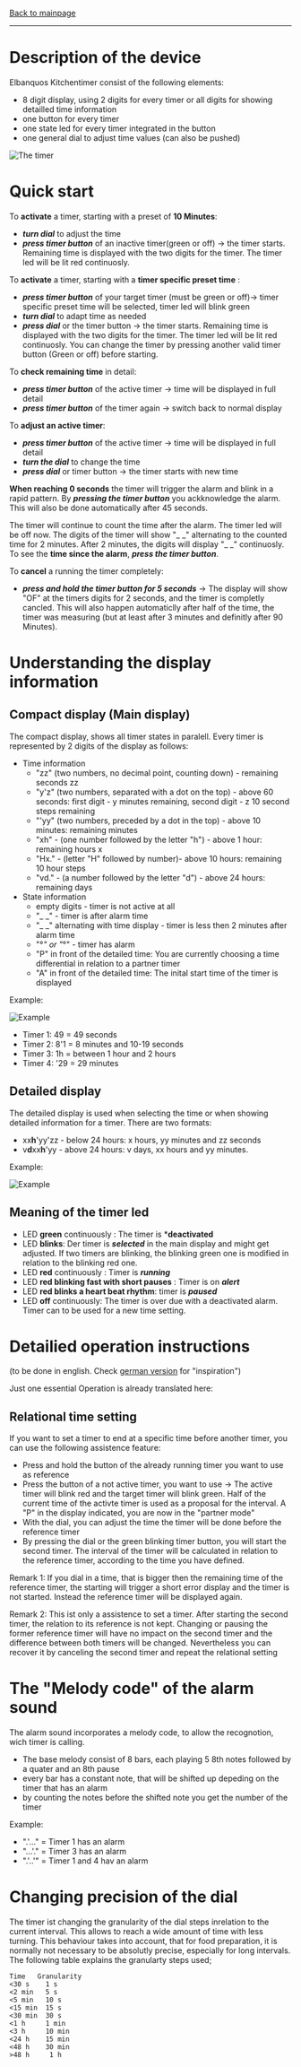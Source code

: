 [Back to mainpage](https://mattywausb.github.io/ElBanquos_kitchentimer)
___
# Description of the device
Elbanquos Kitchentimer consist of the following elements:
* 8 digit display, using 2 digits for every timer or all digits for showing detailled time information
* one button for every timer
* one state led for every timer integrated in the button
* one general dial to adjust time values (can also be pushed)

![The timer](build_pictures/08_final_device.jpg)

# Quick start
To **activate** a timer, starting with a preset of **10 Minutes**:
* ***turn dial*** to adjust the time
* ***press timer button*** of an inactive timer(green or off) ->  the timer starts. Remaining time is displayed with the two digits for the timer. The timer led will be lit red continuosly.

To **activate** a timer, starting with a **timer specific preset time** :
* ***press timer button*** of your target timer (must be green or off)-> timer specific preset time will be selected, timer led will blink green
* ***turn dial*** to adapt time as needed
* ***press dial*** or the timer button ->  the timer starts. Remaining time is displayed with the two digits for the timer. The timer led will be lit red continuosly.
You can change the timer by pressing another valid timer button (Green or off) before starting.

To **check remaining time** in detail:
* ***press timer button*** of the active timer -> time will be displayed in full detail
* ***press timer button*** of the timer again -> switch back to normal display

To **adjust an active timer**:
* ***press timer button*** of the active timer -> time will be displayed in full detail
* ***turn the dial*** to change the time
* ***press dial*** or timer button ->  the timer starts with new time
 

**When reaching 0 seconds** the timer will trigger the alarm and blink in a rapid pattern.
By ***pressing the timer button*** you ackknowledge the alarm. This will also be done automatically after 45 seconds. 

The timer will continue to count the time after the alarm. The timer led will be off now. The digits of the timer will show "\_ \_" alternating to the counted time for 2 minutes. After 2 minutes, the digits will display "\_ \_" continuosly. To see the **time since the alarm**, ***press the timer button***.

To **cancel** a running the timer completely: 
* ***press and hold the timer button for 5 seconds*** -> The display will show "OF" at the timers digits for 2 seconds, and the timer is completly cancled. This will also happen automaticlly after half of the time, the timer was measuring (but at least after 3 minutes and definitly after 90 Minutes).

# Understanding the display information
## Compact display (Main display)
The compact display, shows all timer states in paralell. Every timer is represented by 2 digits of the display as follows:
* Time information
    * "zz" (two numbers, no decimal point, counting down) - remaining seconds zz  
    * "y'z" (two numbers, separated with a dot on the top) - above 60 seconds: first digit - y minutes remaining, second digit - z 10 second steps remaining
    * "'yy" (two numbers, preceded by a dot in the top) - above 10 minutes: remaining minutes
    * "xh" - (one number followed by the letter "h") - above 1 hour: remaining hours x
    * "Hx." - (letter "H" followed by number)- above 10 hours: remaining 10 hour steps
    * "vd." - (a number followed by the letter "d") - above 24 hours: remaining days 
* State information
    * empty digits - timer is not active at all
    * "\_ \_" - timer is after alarm time
    * "\_ \_" alternating with time display - timer is less then 2 minutes after alarm time
    * "°_" or "_°" - timer has alarm
	* "P" in front of the detailed time: You are currently choosing a time differential in relation to a partner timer
	* "A" in front of the detailed time: The inital start time of the timer is displayed

Example:

![Example](display_examples/t149_t28_1_t31h_t429.jpg)

* Timer 1: 49 = 49 seconds 
* Timer 2: 8'1 = 8 minutes and 10-19 seconds
* Timer 3: 1h = between 1 hour and 2 hours 
* Timer 4: '29 = 29 minutes
 
## Detailed display
The detailed display is used when selecting the time or when showing detailed information for a timer. 
There are two formats:

* xx**h**'yy'zz - below 24 hours: x hours, yy minutes and zz seconds
* v**d**xx**h**'yy - above 24 hours: v days, xx hours and yy minutes.

Example:

![Example](display_examples/detail_h_to_s_1h4435.jpg)


## Meaning of the timer led
* LED **green** continuously : The timer is ***deactivated**
* LED **blinks**: Der timer is ***selected*** in the main display and might get adjusted. If two timers are blinking, the blinking green one is modified in relation to the blinking red one.
* LED **red** continuously : Timer is ***running*** 
* LED **red blinking fast with short pauses** : Timer is on ***alert***
* LED **red blinks a heart beat rhythm**: timer is ***paused***
* LED **off** continuously: The timer is over due with a deactivated alarm. Timer can to be used for a new time setting. 

# Detailied operation instructions
(to be done in english. Check [german version](https://mattywausb.github.io/ElBanquos_kitchentimer/docs/manual-de.html) for "inspiration")

Just one essential Operation is already translated here:
## Relational time setting
If you want to set a timer to end at a specific time before another timer, you can use the following assistence feature:
* Press and hold the button of the already running timer you want to use as reference
* Press the button of a not active timer, you want to use -> The active timer will blink red and the target timer will blink green. Half of the current time of the activte timer is used as a proposal for the interval. A "P" in the display indicated, you are now in the "partner mode"
* With the dial, you can adjust the time the timer will be done before the reference timer
* By pressing the dial or the green blinking timer button, you will start the second timer. The interval of the timer will be calculated in relation to the reference timer, according to the time you have defined.

Remark 1: If you dial in a time, that is bigger then the remaining time of the reference timer, the starting will trigger a short error display and the timer is not started. Instead the reference timer will be displayed again.

Remark 2: This ist only a assistence to set a timer. After starting the second timer, the relation to its reference is not kept. Changing or pausing the former reference timer will have no impact on the second timer and the difference between both timers will be changed. Nevertheless you can recover it by canceling the second timer and repeat the relational setting

# The "Melody code" of the alarm sound

The alarm sound incorporates a melody code, to allow the recognotion, wich timer is calling.
* The base melody consist of 8 bars, each playing 5 8th notes followed by a quater and an 8th pause
* every bar has a constant note, that will be shifted up depeding on the timer that has an alarm
* by counting the notes before the shifted note you get the number of the timer

Example: 
* ".'..."  = Timer 1 has an alarm
* "...'." = Timer 3 has an alarm
* ".'..'" = Timer 1 and 4 hav an alarm

# Changing precision of the dial
The timer ist changing the granularity of the dial steps inrelation to the current interval. This allows to reach  a wide amount of time with less turning.
This behaviour takes into account, that for food preparation, it is normally not necessary to be absolutly precise, especially for long intervals.  
The following table explains the granularty steps used;

    Time   Granularity
    <30 s    1 s
    <2 min   5 s
    <5 min   10 s
    <15 min  15 s
    <30 min  30 s
    <1 h     1 min
    <3 h     10 min
    <24 h    15 min
    <48 h    30 min
    >48 h     1 h
